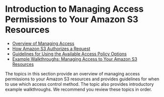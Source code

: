 # Introduction to Managing Access Permissions to Your Amazon S3 Resources<a name="intro-managing-access-s3-resources"></a>


+ [Overview of Managing Access](access-control-overview.md)
+ [How Amazon S3 Authorizes a Request](how-s3-evaluates-access-control.md)
+ [Guidelines for Using the Available Access Policy Options](access-policy-alternatives-guidelines.md)
+ [Example Walkthroughs: Managing Access to Your Amazon S3 Resources](example-walkthroughs-managing-access.md)

The topics in this section provide an overview of managing access permissions to your Amazon S3 resources and provides guidelines for when to use which access control method\. The topic also provides introductory example walkthroughs\. We recommend you review these topics in order\.